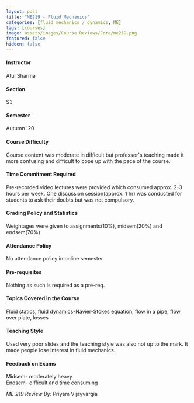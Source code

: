 ```yaml
---
layout: post
title: "ME219 - Fluid Mechanics"
categories: [fluid mechanics / dynamics, ME]
tags: [courses]
image: assets/images/Course Reviews/Core/me219.png
featured: false
hidden: false
---
```


#### Instructor
Atul Sharma

#### Section
S3

#### Semester
Autumn '20

#### Course Difficulty
Course content was moderate in difficult but professor's teaching made it more confusing and difficult to cope up with the pace of the course.

#### Time Commitment Required
Pre-recorded video lectures were provided which consumed approx. 2-3 hours per week. One discussion session(approx. 1 hr) was conducted for students to ask their doubts but was not compulsory. 

#### Grading Policy and Statistics
Weightages were given to assignments(10%), midsem(20%) and endsem(70%)

#### Attendance Policy
No attendance policy in online semester.

#### Pre-requisites
Nothing as such is required as a pre-req.

#### Topics Covered in the Course
Fluid statics, fluid dynamics-Navier-Stokes equation, flow in a pipe, flow over plate, losses

#### Teaching Style
Used very poor slides and the teaching style was also not up to the mark. It made people lose interest in fluid mechanics.

#### Feedback on Exams
Midsem- moderately heavy  
Endsem- difficult and time consuming

*ME 219 Review By:* Priyam Vijayvargia